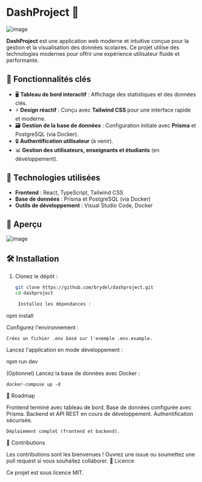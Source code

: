 # DashProject 🚀

![image](https://github.com/user-attachments/assets/a2899b30-ea41-452c-a25f-4187515beda5)



**DashProject** est une application web moderne et intuitive conçue pour la gestion et la visualisation des données scolaires. Ce projet utilise des technologies modernes pour offrir une expérience utilisateur fluide et performante.

## 📌 Fonctionnalités clés
- 🖥️ **Tableau de bord interactif** : Affichage des statistiques et des données clés.
- ⚡ **Design réactif** : Conçu avec **Tailwind CSS** pour une interface rapide et moderne.
- 🗃️ **Gestion de la base de données** : Configuration initiale avec **Prisma** et PostgreSQL (via Docker).
- 🔒 **Authentification utilisateur** (à venir).
- 📊 **Gestion des utilisateurs, enseignants et étudiants** (en développement).

## 🚀 Technologies utilisées
- **Frontend** : React, TypeScript, Tailwind CSS
- **Base de données** : Prisma et PostgreSQL (via Docker)
- **Outils de développement** : Visual Studio Code, Docker

## 📸 Aperçu 
![image](https://github.com/user-attachments/assets/54b8fa5a-8414-4203-9fbf-6c6745483d36)


## 🛠️ Installation

1. Clonez le dépôt :
   ```bash
   git clone https://github.com/brydel/dashproject.git
   cd dashproject

    Installez les dépendances :

npm install

Configurez l'environnement :

    Créez un fichier .env basé sur l'exemple .env.example.

Lancez l'application en mode développement :

npm run dev

(Optionnel) Lancez la base de données avec Docker :

    docker-compose up -d

📅 Roadmap

Frontend terminé avec tableau de bord.
Base de données configurée avec Prisma.
Backend et API REST en cours de développement.
Authentification sécurisée.

    Déploiement complet (frontend et backend).

🤝 Contributions

Les contributions sont les bienvenues ! Ouvrez une issue ou soumettez une pull request si vous souhaitez collaborer.
📄 Licence

Ce projet est sous licence MIT.
